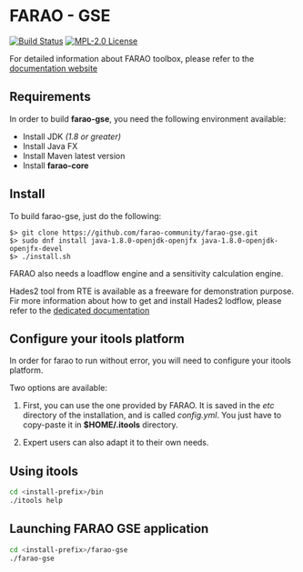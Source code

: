 # FARAO - GSE

[![Build Status](https://travis-ci.com/farao-community/farao-gse.svg?branch=master)](https://travis-ci.com/farao-community/farao-gse)
[![MPL-2.0 License](https://img.shields.io/badge/license-MPL_2.0-blue.svg)](https://www.mozilla.org/en-US/MPL/2.0/)

For detailed information about FARAO toolbox, please refer to the [documentation website](https://farao-community.github.io/docs/)

## Requirements
In order to build **farao-gse**, you need the following environment available:
  - Install JDK *(1.8 or greater)*
  - Install Java FX
  - Install Maven latest version
  - Install **farao-core**

## Install
To build farao-gse, just do the following:

```
$> git clone https://github.com/farao-community/farao-gse.git
$> sudo dnf install java-1.8.0-openjdk-openjfx java-1.8.0-openjdk-openjfx-devel
$> ./install.sh
```

FARAO also needs a loadflow engine and a sensitivity calculation engine.

Hades2 tool from RTE is available as a freeware for demonstration purpose.
Fir more information about how to get and install Hades2 lodflow, please refer to the
[dedicated documentation](https://rte-france.github.io/hades2/index.html)

## Configure your itools platform
In order for farao to run without error, you will need to configure your itools platform.

Two options are available:
1.  First, you can use the one provided by FARAO. It is saved in the *etc* directory of the installation, and is called *config.yml*.
You just have to copy-paste it in **$HOME/.itools** directory. 

2.  Expert users can also adapt it to their own needs.

## Using itools
```bash
cd <install-prefix>/bin
./itools help
```

## Launching FARAO GSE application
```bash
cd <install-prefix>/farao-gse
./farao-gse
```
